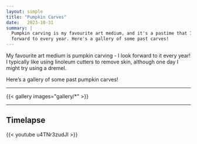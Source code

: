 ```yaml
---
layout: simple
title: "Pumpkin Carves"
date:   2023-10-31
summary: |
  Pumpkin carving is my favourite art medium, and it's a pastime that I look 
  forward to every year. Here's a gallery of some past carves!
---
```


My favourite art medium is pumpkin carving - I look forward to it every year! I 
typically like using linoleum cutters to remove skin, although one day I might 
try using a dremel. 

Here’s a gallery of some past pumpkin carves!

<hr>

{{< gallery images="gallery/*" >}}

<hr> 

## Timelapse

{{< youtube u4TNr3zudJI >}}
